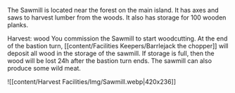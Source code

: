 The Sawmill is located near the forest on the main island. It has axes and saws to harvest lumber from the woods. It also has storage for 100 wooden planks.

Harvest: wood You commission the Sawmill to start woodcutting. At the end of the bastion turn, [[content/Facilities Keepers/Barrlejack the chopper]] will deposit all wood in the storage of the sawmill. If storage is full, then the wood will be lost 24h after the bastion turn ends. The sawmill can also produce some wild meat.

![[content/Harvest Facilities/Img/Sawmill.webp|420x236]]